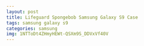 ```yaml
---
layout: post
title: Lifeguard Spongebob Samsung Galaxy S9 Case
tags: samsung galaxy s9
categories: samsung
img: 1NTToDt4ZHmyHEWt-QSXm9S_DDVxVf40V
---
```

